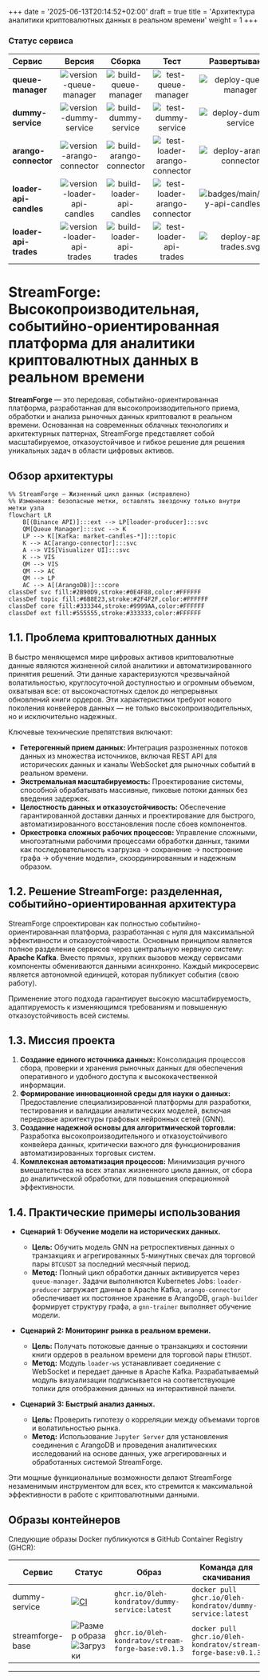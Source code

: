 +++
date = '2025-06-13T20:14:52+02:00'
draft = true
title = 'Архитектура аналитики криптовалютных данных в реальном времени'
weight = 1
+++

### Статус сервиса

| Сервис | Версия | Сборка | Тест | Развертывание |
| :--- | :---: | :---: | :--: | :----: |
| **queue-manager** | ![version-queue-manager](badges/main/version-queue-manager.svg) | ![build-queue-manager](badges/main/build-queue-manager.svg) | ![test-queue-manager](badges/main/test-queue-manager.svg) | ![deploy-queue-manager](badges/main/deploy-queue-manager.svg) |
| **dummy-service** | ![version-dummy-service](badges/main/version-dummy-service.svg) | ![build-dummy-service](badges/main/build-dummy-service.svg) | ![test-dummy-service](badges/main/test-dummy-service.svg) | ![deploy-dummy-service](badges/main/deploy-dummy-service.svg) |
| **arango-connector** | ![version-arango-connector](badges/main/version-arango-connector.svg) | ![build-arango-connector](badges/main/build-arango-connector.svg) | ![test-loader-arango-connector](badges/main/test-loader-arango-connector.svg) | ![deploy-arango-connector](badges/main/deploy-arango-connector.svg) |
| **loader-api-candles** | ![version-loader-api-candles](badges/main/version-loader-api-candles.svg) | ![build-loader-api-candles](badges/main/build-loader-api-candles.svg) | ![test-loader-arango-connector](badges/main/test-loader-arango-connector.svg) | ![badges/main/deploy-api-candles.svg](badges/main/deploy-api-candles.svg) |
| **loader-api-trades** | ![version-loader-api-trades](badges/main/version-loader-api-trades.svg) | ![build-loader-api-trades](badges/main/build-loader-api-trades.svg) | ![test-loader-api-trades](badges/main/test-loader-api-trades.svg) | ![deploy-api-trades.svg](badges/main/deploy-api-trades.svg) |


# StreamForge: Высокопроизводительная, событийно-ориентированная платформа для аналитики криптовалютных данных в реальном времени

**StreamForge** — это передовая, событийно-ориентированная платформа, разработанная для высокопроизводительного приема, обработки и анализа рыночных данных криптовалют в реальном времени. Основанная на современных облачных технологиях и архитектурных паттернах, StreamForge представляет собой масштабируемое, отказоустойчивое и гибкое решение для решения уникальных задач в области цифровых активов.

## Обзор архитектуры

```mermaid
%% StreamForge — Жизненный цикл данных (исправлено)
%% Изменения: безопасные метки, оставлять звездочку только внутри метки узла
flowchart LR
    B[(Binance API)]:::ext --> LP[loader-producer]:::svc
    QM[Queue Manager]:::svc --> K
    LP --> K[[Kafka: market-candles-*]]:::topic
    K --> AC[arango-connector]:::svc
    A --> VIS[Visualizer UI]:::svc
    K --> VIS
    QM --> VIS
    QM --> AC
    QM --> LP
    AC --> A[(ArangoDB)]:::core
classDef svc fill:#2B90D9,stroke:#0E4F88,color:#FFFFFF
classDef topic fill:#6B8E23,stroke:#2F4F2F,color:#FFFFFF
classDef core fill:#333344,stroke:#9999AA,color:#FFFFFF
classDef ext fill:#555555,stroke:#333333,color:#FFFFFF
```

## 1.1. Проблема криптовалютных данных

В быстро меняющемся мире цифровых активов криптовалютные данные являются жизненной силой аналитики и автоматизированного принятия решений. Эти данные характеризуются чрезвычайной волатильностью, круглосуточной доступностью и огромным объемом, охватывая все: от высокочастотных сделок до непрерывных обновлений книги ордеров. Эти характеристики требуют нового поколения конвейеров данных — не только высокопроизводительных, но и исключительно надежных.

Ключевые технические препятствия включают:
- **Гетерогенный прием данных:** Интеграция разрозненных потоков данных из множества источников, включая REST API для исторических данных и каналы WebSocket для рыночных событий в реальном времени.
- **Экстремальная масштабируемость:** Проектирование системы, способной обрабатывать массивные, пиковые потоки данных без введения задержек.
- **Целостность данных и отказоустойчивость:** Обеспечение гарантированной доставки данных и проектирование для быстрого, автоматизированного восстановления после сбоев компонентов.
- **Оркестровка сложных рабочих процессов:** Управление сложными, многоэтапными рабочими процессами обработки данных, такими как последовательность «загрузка -> сохранение -> построение графа -> обучение модели», скоординированным и надежным образом.

## 1.2. Решение StreamForge: разделенная, событийно-ориентированная архитектура

StreamForge спроектирован как полностью событийно-ориентированная платформа, разработанная с нуля для максимальной эффективности и отказоустойчивости. Основным принципом является полное разделение сервисов через центральную нервную систему: **Apache Kafka**. Вместо прямых, хрупких вызовов между сервисами компоненты обмениваются данными асинхронно. Каждый микросервис является автономной единицей, которая публикует события (свою работу).

Применение этого подхода гарантирует высокую масштабируемость, адаптируемость к изменяющимся требованиям и повышенную отказоустойчивость всей системы.

## 1.3. Миссия проекта

1.  **Создание единого источника данных:** Консолидация процессов сбора, проверки и хранения рыночных данных для обеспечения оперативного и удобного доступа к высококачественной информации.
2.  **Формирование инновационной среды для науки о данных:** Предоставление специализированной платформы для разработки, тестирования и валидации аналитических моделей, включая передовые архитектуры графовых нейронных сетей (GNN).
3.  **Создание надежной основы для алгоритмической торговли:** Разработка высокопроизводительного и отказоустойчивого конвейера данных, критически важного для функционирования автоматизированных торговых систем.
4.  **Комплексная автоматизация процессов:** Минимизация ручного вмешательства на всех этапах жизненного цикла данных, от сбора до аналитической обработки, для повышения операционной эффективности.

## 1.4. Практические примеры использования

- **Сценарий 1: Обучение модели на исторических данных.**
  - **Цель:** Обучить модель GNN на ретроспективных данных о транзакциях и агрегированных 5-минутных свечах для торговой пары `BTCUSDT` за последний месячный период.
  - **Метод:** Полный цикл обработки данных активируется через `queue-manager`. Задачи выполняются Kubernetes Jobs: `loader-producer` загружает данные в Apache Kafka, `arango-connector` обеспечивает их постоянное хранение в ArangoDB, `graph-builder` формирует структуру графа, а `gnn-trainer` выполняет обучение модели.

- **Сценарий 2: Мониторинг рынка в реальном времени.**
  - **Цель:** Получать потоковые данные о транзакциях и состоянии книги ордеров в реальном времени для торговой пары `ETHUSDT`.
  - **Метод:** Модуль `loader-ws` устанавливает соединение с WebSocket и передает данные в Apache Kafka. Разрабатываемый модуль визуализации подписывается на соответствующие топики для отображения данных на интерактивной панели.

- **Сценарий 3: Быстрый анализ данных.**
  - **Цель:** Проверить гипотезу о корреляции между объемами торгов и волатильностью рынка.
  - **Метод:** Использование `Jupyter Server` для установления соединения с ArangoDB и проведения аналитических исследований на основе данных, уже агрегированных и обработанных системой StreamForge.

Эти мощные функциональные возможности делают StreamForge незаменимым инструментом для всех, кто стремится к максимальной эффективности в работе с криптовалютными данными.

## Образы контейнеров

Следующие образы Docker публикуются в GitHub Container Registry (GHCR):

| Сервис | Статус | Образ | Команда для скачивания |
|---|---|---|---|
| dummy-service | [![CI](https://github.com/0leh-kondratov/stream-forge/actions/workflows/dummy-service-ci.yml/badge.svg)](https://github.com/0leh-kondratov/stream-forge/actions/workflows/dummy-service-ci.yml) | `ghcr.io/0leh-kondratov/dummy-service:latest` | `docker pull ghcr.io/0leh-kondratov/dummy-service:latest` |
| streamforge-base | ![Размер образа](https://img.shields.io/docker/image-size/0leh-kondratov/stream-forge-base/latest?label=size) ![Загрузки](https://img.shields.io/docker/pulls/0leh-kondratov/stream-forge-base) | `ghcr.io/0leh-kondratov/stream-forge-base:v0.1.3` | `docker pull ghcr.io/0leh-kondratov/stream-forge-base:v0.1.3` |


---